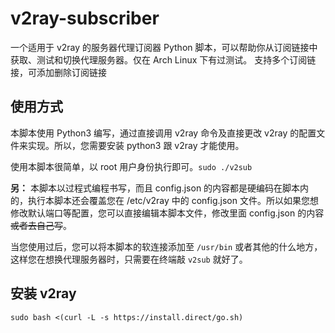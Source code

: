 # v2ray-subscriber

一个适用于 v2ray 的服务器代理订阅器 Python 脚本，可以帮助你从订阅链接中获取、测试和切换代理服务器。仅在 Arch Linux 下有过测试。
支持多个订阅链接，可添加删除订阅链接

## 使用方式

本脚本使用 Python3 编写，通过直接调用 v2ray 命令及直接更改 v2ray 的配置文件来实现。所以，您需要安装 python3 跟 v2ray 才能使用。

使用本脚本很简单，以 root 用户身份执行即可。`sudo ./v2sub`

**另：** 本脚本以过程式编程书写，而且 config.json 的内容都是硬编码在脚本内的，执行本脚本还会覆盖您在 /etc/v2ray 中的 config.json 文件。所以如果您想修改默认端口等配置，您可以直接编辑本脚本文件，修改里面 config.json 的内容~~或者去自己写~~。

当您使用过后，您可以将本脚本的软连接添加至 `/usr/bin` 或者其他的什么地方，这样您在想换代理服务器时，只需要在终端敲 `v2sub` 就好了。

## 安装 v2ray
```
sudo bash <(curl -L -s https://install.direct/go.sh)
```
